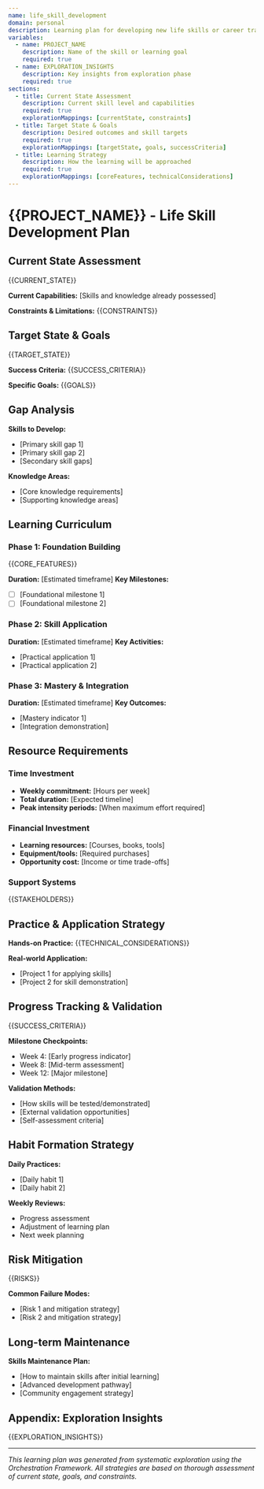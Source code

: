 ```yaml
---
name: life_skill_development
domain: personal
description: Learning plan for developing new life skills or career transitions
variables:
  - name: PROJECT_NAME
    description: Name of the skill or learning goal
    required: true
  - name: EXPLORATION_INSIGHTS
    description: Key insights from exploration phase
    required: true
sections:
  - title: Current State Assessment
    description: Current skill level and capabilities
    required: true
    explorationMappings: [currentState, constraints]
  - title: Target State & Goals
    description: Desired outcomes and skill targets
    required: true
    explorationMappings: [targetState, goals, successCriteria]
  - title: Learning Strategy
    description: How the learning will be approached
    required: true
    explorationMappings: [coreFeatures, technicalConsiderations]
---
```


# {{PROJECT_NAME}} - Life Skill Development Plan

## Current State Assessment
{{CURRENT_STATE}}

**Current Capabilities:**
[Skills and knowledge already possessed]

**Constraints & Limitations:**
{{CONSTRAINTS}}

## Target State & Goals
{{TARGET_STATE}}

**Success Criteria:**
{{SUCCESS_CRITERIA}}

**Specific Goals:**
{{GOALS}}

## Gap Analysis
**Skills to Develop:**
- [Primary skill gap 1]
- [Primary skill gap 2]
- [Secondary skill gaps]

**Knowledge Areas:**
- [Core knowledge requirements]
- [Supporting knowledge areas]

## Learning Curriculum

### Phase 1: Foundation Building
{{CORE_FEATURES}}

**Duration:** [Estimated timeframe]
**Key Milestones:**
- [ ] [Foundational milestone 1]
- [ ] [Foundational milestone 2]

### Phase 2: Skill Application
**Duration:** [Estimated timeframe]
**Key Activities:**
- [Practical application 1]
- [Practical application 2]

### Phase 3: Mastery & Integration
**Duration:** [Estimated timeframe]
**Key Outcomes:**
- [Mastery indicator 1]
- [Integration demonstration]

## Resource Requirements

### Time Investment
- **Weekly commitment:** [Hours per week]
- **Total duration:** [Expected timeline]
- **Peak intensity periods:** [When maximum effort required]

### Financial Investment
- **Learning resources:** [Courses, books, tools]
- **Equipment/tools:** [Required purchases]
- **Opportunity cost:** [Income or time trade-offs]

### Support Systems
{{STAKEHOLDERS}}

## Practice & Application Strategy
**Hands-on Practice:**
{{TECHNICAL_CONSIDERATIONS}}

**Real-world Application:**
- [Project 1 for applying skills]
- [Project 2 for skill demonstration]

## Progress Tracking & Validation
{{SUCCESS_CRITERIA}}

**Milestone Checkpoints:**
- Week 4: [Early progress indicator]
- Week 8: [Mid-term assessment]
- Week 12: [Major milestone]

**Validation Methods:**
- [How skills will be tested/demonstrated]
- [External validation opportunities]
- [Self-assessment criteria]

## Habit Formation Strategy
**Daily Practices:**
- [Daily habit 1]
- [Daily habit 2]

**Weekly Reviews:**
- Progress assessment
- Adjustment of learning plan
- Next week planning

## Risk Mitigation
{{RISKS}}

**Common Failure Modes:**
- [Risk 1 and mitigation strategy]
- [Risk 2 and mitigation strategy]

## Long-term Maintenance
**Skills Maintenance Plan:**
- [How to maintain skills after initial learning]
- [Advanced development pathway]
- [Community engagement strategy]

## Appendix: Exploration Insights
{{EXPLORATION_INSIGHTS}}

---
*This learning plan was generated from systematic exploration using the Orchestration Framework. All strategies are based on thorough assessment of current state, goals, and constraints.*